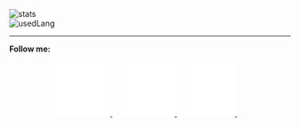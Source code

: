   <img src="https://github-readme-stats.vercel.app/api?username=rainstr7&theme=react&hide=stars,prs,issues,contribs&count_private=true&show_icons=true" alt="stats"/>
  <br>
  <img src="https://github-readme-stats.vercel.app/api/top-langs/?username=rainstr7&layout=compact&theme=react&card_width=445" alt="usedLang" />
  <hr>
  <b>Follow me:</b>
  <br>
  <br>
  <div style="text-align: center; outline: none; text-decoration: none">
    <a href="https://www.linkedin.com/in/ihahn/" target="_blank">
        <img src="./src/linkedIn.svg" alt=""/>
    </a>&nbsp;&nbsp;&nbsp;
    <a href="https://t.me/ihahn_dev" target="_blank">
        <img src="./src/telegram.svg" alt=""/>
    </a>&nbsp;&nbsp;&nbsp;  
    <a href="https://www.hackerrank.com/rainstr7" target="_blank">
        <img src="src/hackerRank4.svg" alt=""/>
    </a>&nbsp;&nbsp;&nbsp;
  </div>
